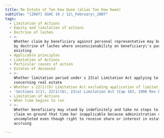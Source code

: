 ```yaml
---
title: Re Estate of Tan Kow Quee (alias Tan Kow Kwee)
subtitle: "[2007] SGHC 19 / 12\_February\_2007"
tags:
  - Limitation of Actions
  - Equity and limitation of actions
  - Doctrine of laches
  - >-
    Whether claim by beneficiary against personal representative may be barred
    by doctrine of laches where unconscionability on beneficiary\'s part
    existing
  - Applicable principles
  - Limitation of Actions
  - Particular causes of action
  - Estates of deceased
  - >-
    Whether limitation period under s 23(a) Limitation Act applying to claim
    concerning real estate
  - Whether s 22(1)(b) Limitation Act excluding application of limitation period
  - 'Sections 2(1), 22(1)(b), 23(a) Limitation Act (Cap 163, 1996 Rev Ed)'
  - Limitation of Actions
  - When time begins to run
  - >-
    Whether beneficiary may stand by indefinitely and take no steps to assert
    claim on ground that time bar inapplicable because administration remaining
    uncompleted even though right to receive share or interest in estate
    accruing

---
```



